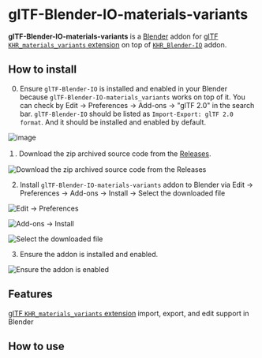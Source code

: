 # glTF-Blender-IO-materials-variants

**glTF-Blender-IO-materials-variants** is a [Blender](https://www.blender.org/) addon for [glTF `KHR_materials_variants` extension](https://github.com/KhronosGroup/glTF/tree/master/extensions/2.0/Khronos/KHR_materials_variants) on top of [`KHR_Blender-IO`](https://github.com/KhronosGroup/glTF-Blender-IO) addon.

## How to install

0. Ensure `glTF-Blender-IO` is installed and enabled in your Blender because `glTF-Blender-IO-materials_variants` works on top of it.  You can check by Edit -> Preferences -> Add-ons -> "glTF 2.0" in the search bar. `glTF-Blender-IO` should be listed as `Import-Export: glTF 2.0 format`. And it should be installed and enabled by default.

![image](https://user-images.githubusercontent.com/7637832/110406787-a41f3f80-8037-11eb-9e12-163aafd5f08e.png)

１. Download the zip archived source code from the [Releases](https://github.com/takahirox/glTF-Blender-IO-materials-variants/releases).

![Download the zip archived source code from the Releases](https://user-images.githubusercontent.com/7637832/110403357-d29a1c00-8031-11eb-993f-d977fb3c681f.png)

2. Install `glTF-Blender-IO-materials-variants` addon to Blender via Edit -> Preferences -> Add-ons -> Install -> Select the downloaded file

![Edit -> Preferences](https://user-images.githubusercontent.com/7637832/110405180-062a7580-8035-11eb-839a-f5008a992f92.png)

![Add-ons -> Install](https://user-images.githubusercontent.com/7637832/110405413-70dbb100-8035-11eb-9860-3f4867427246.png)

![Select the downloaded file](https://user-images.githubusercontent.com/7637832/110405696-d039c100-8035-11eb-9aff-71ba105187c3.png)

3. Ensure the addon is installed and enabled.

![Ensure the addon is enabled](https://user-images.githubusercontent.com/7637832/110406566-4db20100-8037-11eb-9cf2-4a73fcf676bd.png)

## Features

[glTF `KHR_materials_variants` extension](https://github.com/KhronosGroup/glTF/tree/master/extensions/2.0/Khronos/KHR_materials_variants) import, export, and edit support in Blender

## How to use

